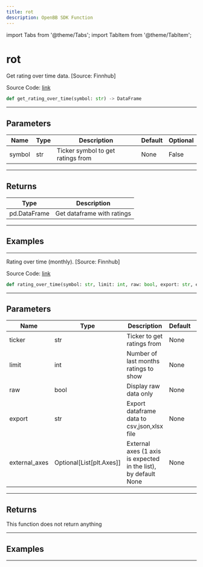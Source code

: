 ```yaml
---
title: rot
description: OpenBB SDK Function
---
```


import Tabs from '@theme/Tabs';
import TabItem from '@theme/TabItem';

# rot

<Tabs>
<TabItem value="model" label="Model" default>

Get rating over time data. [Source: Finnhub]

Source Code: [link](https://github.com/OpenBB-finance/OpenBBTerminal/tree/main/openbb_terminal/stocks/due_diligence/finnhub_model.py#L17)

```python
def get_rating_over_time(symbol: str) -> DataFrame
```
---

## Parameters

| Name | Type | Description | Default | Optional |
| ---- | ---- | ----------- | ------- | -------- |
| symbol | str | Ticker symbol to get ratings from | None | False |

---

## Returns

| Type | Description |
| ---- | ----------- |
| pd.DataFrame | Get dataframe with ratings |

---

## Examples

---



</TabItem>
<TabItem value="view" label="View">

Rating over time (monthly). [Source: Finnhub]

Source Code: [link](https://github.com/OpenBB-finance/OpenBBTerminal/tree/main/openbb_terminal/stocks/due_diligence/finnhub_view.py#L75)

```python
def rating_over_time(symbol: str, limit: int, raw: bool, export: str, external_axes: Optional[List[matplotlib.axes._axes.Axes]]) -> None
```
---

## Parameters

| Name | Type | Description | Default | Optional |
| ---- | ---- | ----------- | ------- | -------- |
| ticker | str | Ticker to get ratings from | None | False |
| limit | int | Number of last months ratings to show | None | False |
| raw | bool | Display raw data only | None | False |
| export | str | Export dataframe data to csv,json,xlsx file | None | False |
| external_axes | Optional[List[plt.Axes]] | External axes (1 axis is expected in the list), by default None | None | False |

---

## Returns

This function does not return anything

---

## Examples

---



</TabItem>
</Tabs>